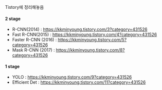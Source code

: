 Tistory에 정리해놓음

#### 2 stage
- R-CNN(2014) : https://kkminyoung.tistory.com/3?category=431526
- Fast R-CNN(2015) :  https://kkminyoung.tistory.com/4?category=431526
- Faster R-CNN (2016)  : https://kkminyoung.tistory.com/5?category=431526
- Mask R-CNN (2017) : https://kkminyoung.tistory.com/8?category=431526

#### 1 stage
- YOLO : https://kkminyoung.tistory.com/9?category=431526
- Efficient Det : https://kkminyoung.tistory.com/11?category=431526
